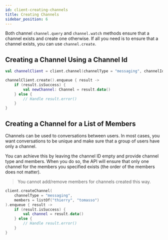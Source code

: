 ```yaml
---
id: client-creating-channels
title: Creating Channels
sidebar_position: 6
---
```


Both channel `channel.query` and `channel.watch` methods ensure that a channel exists and create one otherwise. If all you need is to ensure that a channel exists, you can use `channel.create`.

## Creating a Channel Using a Channel Id

```kotlin
val channelClient = client.channel(channelType = "messaging", channelId = "general")

channelClient.create().enqueue { result ->
    if (result.isSuccess) {
        val newChannel: Channel = result.data()
    } else {
        // Handle result.error()
    }
}
```
## Creating a Channel for a List of Members

Channels can be used to conversations between users. In most cases, you want conversations to be unique and make sure that a group of users have only a channel.

You can achieve this by leaving the channel ID empty and provide channel type and members. When you do so, the API will ensure that only one channel for the members you specified exists (the order of the members does not matter).

> You cannot add/remove members for channels created this way.

```kotlin
client.createChannel(
    channelType = "messaging",
    members = listOf("thierry", "tomasso")
).enqueue { result ->
    if (result.isSuccess) {
        val channel = result.data()
    } else {
        // Handle result.error()
    }
}
```
